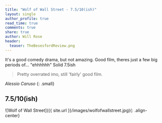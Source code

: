 ```yaml
---
title: "Wolf of Wall Street - 7.5/10(ish)"
layout: single
author_profile: true
read_time: true
comments: true
share: true
author: Will Rose
header:
  teaser: TheBesesfordReview.png
---
```


It's a good comedy drama, but not amazing. Good film, theres just a few big periods of... "ehhhhhh" Solid 7.5ish

> Pretty overrated imo, still 'fairly' good film.

<cite>Alessio Caruso</cite>
{: .small}

## 7.5/10(ish)

![Wolf of Wall Street]({{ site.url }}/images/wolfofwallstreet.jpg){: .align-center}